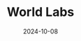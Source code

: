 ---  
layout: startup_page  
title: "World Labs"  
id: "worldlabs.ai"  
permalink: "/worldlabsworldlabs.ai10082024/"  
website: "https://www.worldlabs.ai/"  
funding_round: ""  
funding_amount: "$230M"  
investors: "A16Z"  
about: "World Labs is building unique, multimodal AI models, focusing on \"spatial intelligence\" to process, generate, and interact with video and geospatial data. Their models aim to create AI that understands and interacts with the world in a more comprehensive and intuitive way. The startup recently secured significant funding to further develop these capabilities."  
markets: "AI, 3D Technology, Generative AI"  
hq: "San Francisco, California, United States"  
founded_year: "2024"  
linkedin: "https://www.linkedin.com/company/world-labs"  
twitter: "https://twitter.com/theworldlabs"  
instagram: ""  
facebook: ""  
crunchbase: "https://www.crunchbase.com/organization/world-labs"  
pitchbook: "https://pitchbook.com/profiles/company/608754-43"  

date_display: "08-Oct-2024"  
date: "2024-10-08"

# SEO Optimization  
meta_title: "World Labs -  Funding ($230M)"  
meta_description: "World Labs, World Labs is building unique, multimodal AI models, focusing on \"spatial intelligence\" to process, generate, and interact with video and geospatial..."  
meta_keywords: "World Labs, AI, 3D Technology, Generative AI,  funding"  
canonical_url: "https://startup.projectstartups.com/worldlabsworldlabs.ai10082024/"  
---